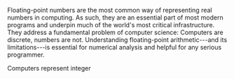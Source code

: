 Floating-point numbers are the most common way of representing real numbers in computing. As such, they are an essential part of most modern programs and underpin much of the world's most critical infrastructure. They address a fundamental problem of computer science: Computers are discrete, numbers are not. Understanding floating-point arithmetic---and its limitations---is essential for numerical analysis and helpful for any serious programmer.

Computers represent integer


<!--stackedit_data:
eyJoaXN0b3J5IjpbLTc0MDY1MjgyOV19
-->